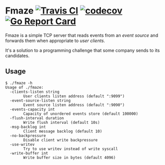 # Fmaze [![Travis CI](https://travis-ci.org/telendt/fmaze.svg?branch=master)](https://travis-ci.org/telendt/fmaze) [![codecov](https://codecov.io/gh/telendt/fmaze/branch/master/graph/badge.svg)](https://codecov.io/gh/telendt/fmaze) [![Go Report Card](https://goreportcard.com/badge/github.com/telendt/fmaze)](https://goreportcard.com/report/github.com/telendt/fmaze)

Fmaze is a simple TCP server that reads events from an *event source*
and forwards them when appropriate to *user clients*.

It's a solution to a programming challenge that some company sends to
its candidates.

## Usage

    $ ./fmaze -h
    Usage of ./fmaze:
      -clients-listen string
            User clients listen address (default ":9099")
      -event-source-listen string
            Event source listen address (default ":9090")
      -events-capacity int
            Capacity of unordered events store (default 100000)
      -flush-interval duration
            Write flush interval (default 10s)
      -msg-backlog int
            Client message backlog (default 10)
      -no-backpressure
            Disable client write backpressure
      -use-writev
            Try to use writev instead of write syscall
      -write-buffer int
            Write buffer size in bytes (default 4096)

